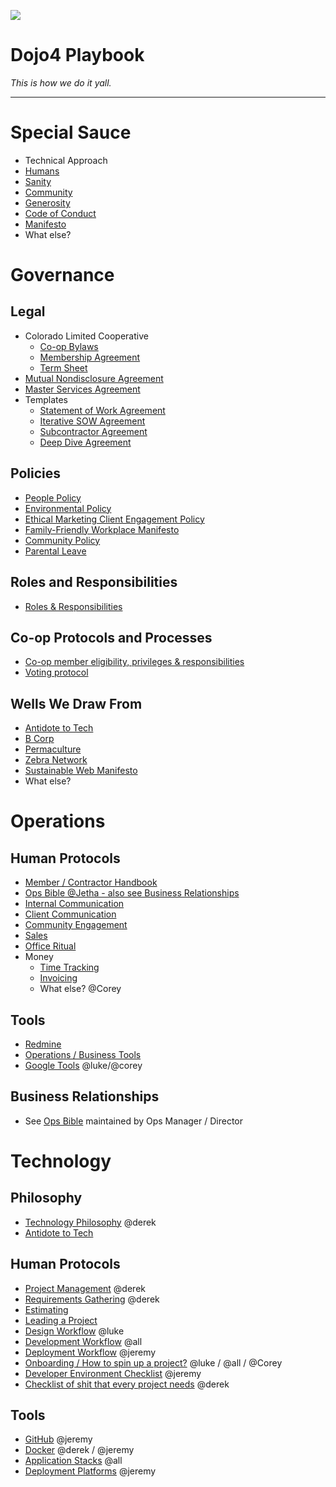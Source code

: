![](https://d2eslrut6bvw18.cloudfront.net/v2/39196/contents/em45qTbdWS0KWNAI/mw1920_linkedin--2020-04-27.png)

# **Dojo4 Playbook**

*This is how we do it yall.*

  

-----

  

# **Special Sauce**

  - Technical Approach
  - [Humans](https://dojo4.bit.ai/docs/W8n12taxmVPeOf5Z)
  - [Sanity](./sanity.md)
  - [Community](https://dojo4.bit.ai/docs/PrDevHsnFoQV5OWF)
  - [Generosity](https://dojo4.bit.ai/docs/RrBMQUJAASaGK2Vp)
  - [Code of Conduct](https://dojo4.bit.ai/docs/qXPJTssdWP82G566)
  - [Manifesto](https://dojo4.bit.ai/docs/GWJiALW1k57TwTbQ)
  - What else?

  

  

  

# **Governance**

  

## **Legal**

  - Colorado Limited Cooperative
      - [Co-op Bylaws](https://dojo4.bit.ai/docs/PJwDaPQrHqtUcyqr)
      - [Membership
        Agreement](https://dojo4.bit.ai/docs/LlpHnYuonmvtNM7j)
      - [Term Sheet](https://dojo4.bit.ai/docs/ogbG1Aaz93aEKELi)
  - [Mutual Nondisclosure
    Agreement](https://dojo4.bit.ai/docs/m52H1QGcj22Z6gfa)
  - [Master Services
    Agreement](https://dojo4.bit.ai/docs/rrh7TK0WMLADC57A)
  - Templates
      - [Statement of Work
        Agreement](https://dojo4.bit.ai/docs/oDuATbGpQYxAxpb8)
      - [Iterative SOW
        Agreement](https://dojo4.bit.ai/docs/VwhCPUIwWJvFyW0u)
      - [Subcontractor
        Agreement](https://dojo4.bit.ai/docs/11MZ7lkOcCX98MDF)
      - [Deep Dive
        Agreement](https://dojo4.bit.ai/docs/qZ13OCP86TvoMKqr)

  

## **Policies**

  - [People Policy](https://dojo4.bit.ai/docs/L2BuELIUsfyqJ6UA)
  - [Environmental
    Policy](https://github.com/dojo4/policy/blob/master/environmental_policy.md)
  - [Ethical Marketing Client Engagement
    Policy](https://github.com/dojo4/policy/blob/master/ethical-marketing-client-engagement-policy.md)
  - [Family-Friendly Workplace
    Manifesto](https://dojo4.bit.ai/docs/QuGUFPoQJ2EwveHB)
  - [Community Policy](https://dojo4.bit.ai/docs/PrDevHsnFoQV5OWF)
  - [Parental Leave](https://dojo4.bit.ai/docs/AZV7LYHp9GckKYOK)

  

## **Roles and Responsibilities**

  - [Roles &
    Responsibilities](https://dojo4.bit.ai/docs/MR6AvCGRKV9Hdlm6)

  

## **Co-op Protocols and Processes**

  - [Co-op member eligibility, privileges &
    responsibilities](https://dojo4.bit.ai/docs/r8zGcImHW08upb5i)
  - [Voting protocol](https://dojo4.bit.ai/docs/LnTgjNDuk0kMvI1A)

  

## **Wells We Draw From**

  - [Antidote to Tech](https://www.antidoteto.tech/)
  - [B Corp](https://dojo4.bit.ai/docs/TcpwhaHmOv2Q2Ob6)
  - [Permaculture](https://dojo4.bit.ai/docs/sViZmagviFaz9iEu)
  - [Zebra Network](https://dojo4.bit.ai/docs/OY3pmtcMLtvtYMsz)
  - [Sustainable Web
    Manifesto](https://www.sustainablewebmanifesto.com/)
  - What else?

  

# **Operations**

  

## **Human Protocols**

  - [Member / Contractor
    Handbook](https://github.com/dojo4/policy/blob/master/hr.md)
  - [Ops Bible @Jetha - also see Business
    Relationships](https://docs.google.com/document/d/1E6l0-SMJu3GN7ymCCEkxhJn6_kMbUijbKjqfOTme2-A/edit?usp=sharing)
  - [Internal Communication](https://dojo4.bit.ai/docs/Bxydnl5HTPtYOSsN)
  - [Client Communication](https://dojo4.bit.ai/docs/uQKOXMWTOI1SXtYP)
  - [Community Engagement](https://dojo4.bit.ai/docs/PrDevHsnFoQV5OWF)
  - [Sales](https://dojo4.bit.ai/docs/PpgqKLok9TZvkhNW)
  - [Office Ritual](https://dojo4.bit.ai/docs/qEgAbsM1bC0L7jrq)
  - Money
      - [Time Tracking](https://dojo4.bit.ai/docs/gDFw6K81oSooQxXO)
      - [Invoicing](https://dojo4.bit.ai/docs/dBrQpPK4SeVQrH64)
      - What else? @Corey

  

## **Tools**

  - [Redmine](https://dojo4.bit.ai/docs/i7VMnKMr1bdDY9zb)
  - [Operations / Business
    Tools](https://dojo4.bit.ai/docs/i0V2Mz2C0UCgC1Zg)
  - [Google Tools](https://dojo4.bit.ai/docs/CtfMQZkCDOLRFEh8)
    @luke/@corey

  

## **Business Relationships**

  - See [Ops
    Bible](https://docs.google.com/document/d/1E6l0-SMJu3GN7ymCCEkxhJn6_kMbUijbKjqfOTme2-A/edit?usp=sharing)
    maintained by Ops Manager / Director

  

# **Technology**

  

## **Philosophy**

  - [Technology Philosophy](https://dojo4.bit.ai/docs/0OP7nJcwTUENd302)
    @derek
  - [Antidote to Tech](http://antidoteto.tech)

  

## **Human Protocols**

  - [Project Management](https://dojo4.bit.ai/docs/BDXiLvDyqEsH0Vtn)
    @derek
  - [Requirements Gathering](https://dojo4.bit.ai/docs/XNhYctATJEiLxt0C)
    @derek
  - [Estimating](https://dojo4.bit.ai/docs/LdCacSj8yYadmIiN)
  - [Leading a Project](https://dojo4.bit.ai/docs/9Kubq1l8gSQuMzjn)
  - [Design Workflow](https://dojo4.bit.ai/docs/nmh2s5m1bkDSRMKa) @luke
  - [Development Workflow](https://dojo4.bit.ai/docs/82hJrLZyJ0b20Omq)
    @all
  - [Deployment Workflow](https://dojo4.bit.ai/docs/ArmAg83dPSSMHNaz)
    @jeremy
  - [Onboarding / How to spin up a
    project?](https://dojo4.bit.ai/docs/nLG3GrO3uHjSKoV4) @luke / @all /
    @Corey
  - [Developer Environment
    Checklist](https://dojo4.bit.ai/docs/XF51BkHpjWTgpPB9) @jeremy
  - [Checklist of shit that every project
    needs](https://dojo4.bit.ai/docs/w0Y1Qv4gK8aYx0VP) @derek

  

## **Tools**

  - [GitHub](https://dojo4.bit.ai/docs/YcusOEeoO7XNztMy) @jeremy
  - [Docker](https://dojo4.bit.ai/docs/kOGqakHQkxFvgtxD) @derek /
    @jeremy
  - [Application Stacks](https://dojo4.bit.ai/docs/mKms9SiZYGGWdQuB)
    @all
  - [Deployment Platforms](https://dojo4.bit.ai/docs/9Pw9iHvr4NGRxFzg)
    @jeremy
